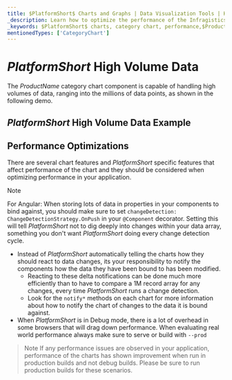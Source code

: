 ```yaml
---
title: $PlatformShort$ Charts and Graphs | Data Visualization Tools | High Volume Data | Infragistics
_description: Learn how to optimize the performance of the Infragistics' $PlatformShort$ charts control. Improve the $ProductName$graph's performance!
_keywords: $PlatformShort$ charts, category chart, performance,$ProductName$, Infragistics, data binding
mentionedTypes: ['CategoryChart']
---
```

# $PlatformShort$ High Volume Data

The $ProductName$ category chart component is capable of handling high volumes of data, ranging into the millions of data points, as shown in the following demo.

## $PlatformShort$ High Volume Data Example

<code-view style="height: 500px" 
           data-demos-base-url="{environment:dvDemosBaseUrl}" 
           iframe-src="{environment:dvDemosBaseUrl}/charts/category-chart-high-volume" 
           alt="$PlatformShort$ High Volume Data Example" 
           github-src="charts/category-chart/high-volume">
</code-view>

<div class="divider--half"></div>

## Performance Optimizations

There are several chart features and $PlatformShort$ specific features that affect performance of the chart and they should be considered when optimizing performance in your application.

> [!NOTE]
> For Angular:
> When storing lots of data in properties in your components to bind against, you should make sure to set `changeDetection: ChangeDetectionStrategy.OnPush` in your `@Component` decorator. Setting this will tell $PlatformShort$ not to dig deeply into changes within your data array, something you don't want $PlatformShort$ doing every change detection cycle.

* Instead of $PlatformShort$ automatically telling the charts how they should react to data changes, its your responsibility to notify the components how the data they have been bound to has been modified.
     * Reacting to these delta notifications can be done much more efficiently than to have to compare a 1M record array for any changes, every time $PlatformShort$ runs a change detection.
     * Look for the `notify*` methods on each chart for more information about how to notify the chart of changes to the data it is bound against.
* When $PlatformShort$ is in Debug mode, there is a lot of overhead in some browsers that will drag down performance. When evaluating real world performance always make sure to serve or build with `--prod`

> Note If any performance issues are observed in your application, performance of the charts has shown improvement when run in production builds and not debug builds.  Please be sure to run production builds for these scenarios.
